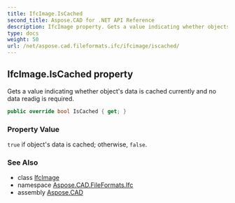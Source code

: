 ```yaml
---
title: IfcImage.IsCached
second_title: Aspose.CAD for .NET API Reference
description: IfcImage property. Gets a value indicating whether objects data is cached currently and no data readig is required
type: docs
weight: 50
url: /net/aspose.cad.fileformats.ifc/ifcimage/iscached/
---
```

## IfcImage.IsCached property

Gets a value indicating whether object's data is cached currently and no data readig is required.

```csharp
public override bool IsCached { get; }
```

### Property Value

`true` if object's data is cached; otherwise, `false`.

### See Also

* class [IfcImage](../)
* namespace [Aspose.CAD.FileFormats.Ifc](../../ifcimage/)
* assembly [Aspose.CAD](../../../)


